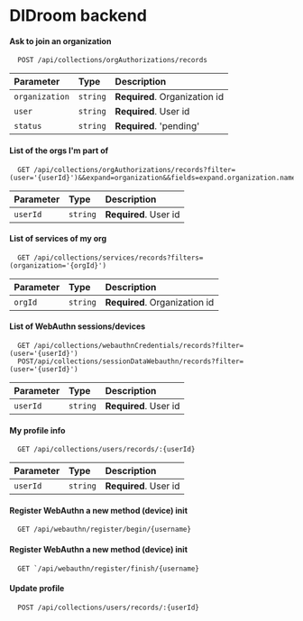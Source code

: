  
# DIDroom backend

#### Ask to join an organization 
```http
  POST /api/collections/orgAuthorizations/records
```
| Parameter | Type     | Description                |
| :-------- | :------- | :------------------------- |
| `organization` | `string` | **Required**. Organization id |
| `user` | `string` | **Required**. User id |
| `status` | `string` | **Required**. 'pending' |


#### List of the orgs I'm part of
```http
  GET /api/collections/orgAuthorizations/records?filter=(user='{userId}')&&expand=organization&&fields=expand.organization.name
```
| Parameter | Type     | Description                |
| :-------- | :------- | :------------------------- |
| `userId` | `string` | **Required**. User id |

#### List of services of my org
```http
  GET /api/collections/services/records?filters=(organization='{orgId}')
```
| Parameter | Type     | Description                |
| :-------- | :------- | :------------------------- |
| `orgId` | `string` | **Required**. Organization id |

#### List of WebAuthn sessions/devices
```http
  GET /api/collections/webauthnCredentials/records?filter=(user='{userId}')
  POST/api/collections/sessionDataWebauthn/records?filter=(user='{userId}')
```
| Parameter | Type     | Description                |
| :-------- | :------- | :------------------------- |
| `userId` | `string` | **Required**. User id |

#### My profile info
```http
  GET /api/collections/users/records/:{userId}
```
| Parameter | Type     | Description                |
| :-------- | :------- | :------------------------- |
| `userId` | `string` | **Required**. User id |

#### Register WebAuthn a new method (device) init
```http
  GET /api/webauthn/register/begin/{username}
```            

#### Register WebAuthn a new method (device) init
```http
  GET `/api/webauthn/register/finish/{username}
```

#### Update profile
```http
  POST /api/collections/users/records/:{userId}
```


